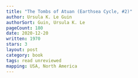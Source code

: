 ```yaml
---
title: "The Tombs of Atuan (Earthsea Cycle, #2)"
author: Ursula K. Le Guin
authorSort: Guin, Ursula K. Le
pageCount: 180
date: 2020-12-20
written: 1970
stars: 3
layout: post
category: book
tags: read unreviewed
mapping: USA, North America
---
```


